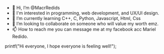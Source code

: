 - 👋 Hi, I’m @MacrRedids
- 👀 I'm interested in programming, web development, and UX/UI design.
- 🌱 I’m currently learning C++, C, Python, Javascript, Html, Css
- 💞️ I’m looking to collaborate on someone who will value my worth emz.
- 📫 How to reach me you can message me at my facebook acc Mariel Redido.

<!---
MacrRedids/MacrRedids is a ✨ special ✨ repository because its `README.md` (this file) appears on your GitHub profile.
You can click the Preview link to take a look at your changes.
--->
printf("Hi everyone, I hope everyone is feeling well!");
